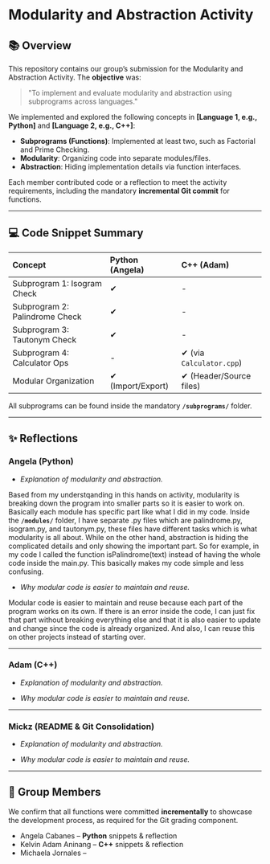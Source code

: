 # Modularity and Abstraction Activity

## 📚 Overview
This repository contains our group’s submission for the Modularity and Abstraction Activity. The **objective** was:
> "To implement and evaluate modularity and abstraction using subprograms across languages."

We implemented and explored the following concepts in **[Language 1, e.g., Python]** and **[Language 2, e.g., C++]**:

- **Subprograms (Functions)**: Implemented at least two, such as Factorial and Prime Checking.
- **Modularity**: Organizing code into separate modules/files.
- **Abstraction**: Hiding implementation details via function interfaces.

Each member contributed code or a reflection to meet the activity requirements, including the mandatory **incremental Git commit** for functions.

---

## 💻 Code Snippet Summary

| Concept | Python (Angela) | C++ (Adam) |
|:--------------------------|:------------------------------|:---------------------------|
| Subprogram 1: Isogram Check | ✔ | - |
| Subprogram 2: Palindrome Check | ✔ | - |
| Subprogram 3: Tautonym Check | ✔ | - |
| Subprogram 4: Calculator Ops | - | ✔ (via `Calculator.cpp`) |
| Modular Organization | ✔ (Import/Export) | ✔ (Header/Source files) |

All subprograms can be found inside the mandatory **`/subprograms/`** folder.

---

## ✨ Reflections

### Angela (Python)

* *Explanation of modularity and abstraction.*

Based from my understqanding in this hands on activity, modularity is breaking down the program into smaller parts so it is easier to work on. Basically each module has specific part like what I did in my code. Inside the **`/modules/`** folder, I have separate .py files which are palindrome.py, isogram.py, and tautonym.py, these files have different tasks which is what modularity is all about. While on the other hand, abstraction is hiding the complicated details and only showing the important part. So for example, in my code I called the function isPalindrome(text) instead of having the whole code inside the main.py. This basically makes my code simple and less confusing.  

* *Why modular code is easier to maintain and reuse.*

Modular code is easier to maintain and reuse because each part of the program works on its own. If there is an error inside the code, I can just fix that part without breaking everything else and that it is also easier to update and change since the code is already organized. And also, I can reuse this on other projects instead of starting over.

---

### Adam (C++)

* *Explanation of modularity and abstraction.*


* *Why modular code is easier to maintain and reuse.*
---

### Mickz (README & Git Consolidation)

* *Explanation of modularity and abstraction.*

* *Why modular code is easier to maintain and reuse.*

---

## 👥 Group Members

We confirm that all functions were committed **incrementally** to showcase the development process, as required for the Git grading component.

- Angela Cabanes – **Python** snippets & reflection
- Kelvin Adam Aninang – **C++** snippets & reflection
- Michaela Jornales – 
